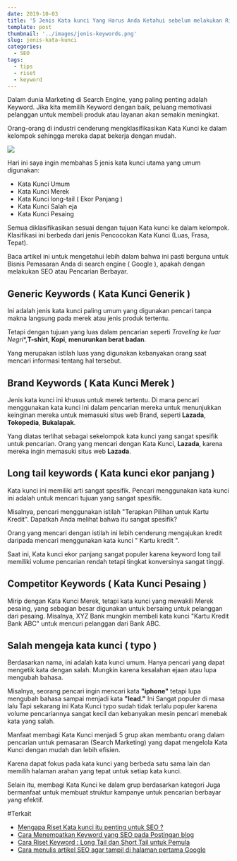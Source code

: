 ```yaml
---
date: 2019-10-03
title: '5 Jenis Kata kunci Yang Harus Anda Ketahui sebelum melakukan Riset'
template: post
thumbnail: '../images/jenis-keywords.png'
slug: jenis-kata-kunci
categories:
  - SEO
tags:
  - tips
  - riset
  - keyword
---
```


Dalam dunia Marketing di Search Engine, yang paling penting adalah Keyword. Jika kita memilih Keyword dengan baik, peluang memotivasi pelanggan untuk membeli produk atau layanan akan semakin meningkat. 

Orang-orang di industri cenderung mengklasifikasikan Kata Kunci ke dalam kelompok sehingga mereka dapat bekerja dengan mudah. 

![](../images/jenis-kata-kunci.png.png)

Hari ini saya ingin membahas 5 jenis kata kunci utama yang umum digunakan: 

- Kata Kunci Umum
- Kata Kunci Merek 
- Kata Kunci long-tail ( Ekor Panjang ) 
- Kata Kunci Salah eja 
- Kata Kunci Pesaing

Semua diklasifikasikan sesuai dengan tujuan Kata kunci ke dalam kelompok. Klasifikasi ini berbeda dari jenis Pencocokan Kata Kunci (Luas, Frasa, Tepat). 

Baca artikel ini untuk mengetahui lebih dalam bahwa ini pasti berguna untuk Bisnis Pemasaran Anda di search engine ( Google ), apakah dengan melakukan SEO atau Pencarian Berbayar.

## Generic Keywords ( Kata Kunci Generik )

Ini adalah jenis kata kunci paling umum yang digunakan pencari tanpa makna langsung pada merek atau jenis produk tertentu. 

Tetapi dengan tujuan yang luas dalam pencarian seperti *Traveling ke luar Negri**,**T-shirt**, **Kopi**, **menurunkan berat badan**. 

Yang merupakan istilah luas yang digunakan kebanyakan orang saat mencari informasi tentang hal tersebut.

## Brand Keywords ( Kata Kunci Merek  )

Jenis kata kunci ini khusus untuk merek tertentu. Di mana pencari menggunakan kata kunci ini dalam pencarian mereka untuk menunjukkan keinginan mereka untuk memasuki situs web Brand, seperti **Lazada**, **Tokopedia**, **Bukalapak**. 

Yang diatas terlihat sebagai sekelompok kata kunci yang sangat spesifik untuk pencarian. Orang yang mencari dengan Kata Kunci, **Lazada**, karena mereka ingin memasuki situs web **Lazada**.

## Long tail keywords ( Kata kunci ekor panjang )

Kata kunci ini memiliki arti sangat spesifik. Pencari menggunakan kata kunci ini adalah untuk mencari tujuan yang sangat spesifik. 

Misalnya, pencari menggunakan istilah "Terapkan Pilihan untuk Kartu Kredit". Dapatkah Anda melihat bahwa itu sangat spesifik? 

Orang yang mencari dengan istilah ini lebih cenderung mengajukan kredit daripada mencari menggunakan kata kunci " Kartu kredit ". 

Saat ini, Kata kunci ekor panjang sangat populer karena keyword long tail memiliki volume pencarian rendah tetapi tingkat konversinya sangat tinggi.

## Competitor Keywords ( Kata Kunci Pesaing )

Mirip dengan Kata Kunci Merek, tetapi kata kunci yang mewakili Merek pesaing, yang sebagian besar digunakan untuk bersaing untuk pelanggan dari pesaing. Misalnya, XYZ Bank mungkin membeli kata kunci "Kartu Kredit Bank ABC" untuk mencuri pelanggan dari Bank ABC.

## Salah mengeja kata kunci ( typo )

Berdasarkan nama, ini adalah kata kunci umum. Hanya pencari yang dapat mengetik kata dengan salah. Mungkin karena kesalahan ejaan atau lupa mengubah bahasa. 

Misalnya, seorang pencari ingin mencari kata **"iphone"** tetapi lupa mengubah bahasa sampai menjadi kata **"lead."** Ini Sangat populer di masa lalu Tapi sekarang ini Kata Kunci typo sudah tidak terlalu populer karena volume pencariannya sangat kecil dan kebanyakan mesin pencari menebak kata yang salah.

Manfaat membagi Kata Kunci menjadi 5 grup akan membantu orang dalam pencarian untuk pemasaran (Search Marketing) yang dapat mengelola Kata Kunci dengan mudah dan lebih efisien. 

Karena dapat fokus pada kata kunci yang berbeda satu sama lain dan memilih halaman arahan yang tepat untuk setiap kata kunci.

Selain itu, membagi Kata Kunci ke dalam grup berdasarkan kategori Juga bermanfaat untuk membuat struktur kampanye untuk pencarian berbayar yang efektif. 

#Terkait

- [Mengapa Riset Kata kunci itu penting untuk SEO ?](https://www.aradechoco.com/riset-kata-kunci/)
- [Cara Menempatkan Keyword yang SEO pada Postingan blog](https://www.aradechoco.com/menempatkan-keyword-seo/)
- [Cara Riset Keyword : Long Tail dan Short Tail untuk Pemula](https://www.aradechoco.com/cara-riset-keyword-untuk-pemula/)
- [Cara menulis artikel SEO agar tampil di halaman pertama Google](https://www.aradechoco.com/menulis-artikel-seo/)